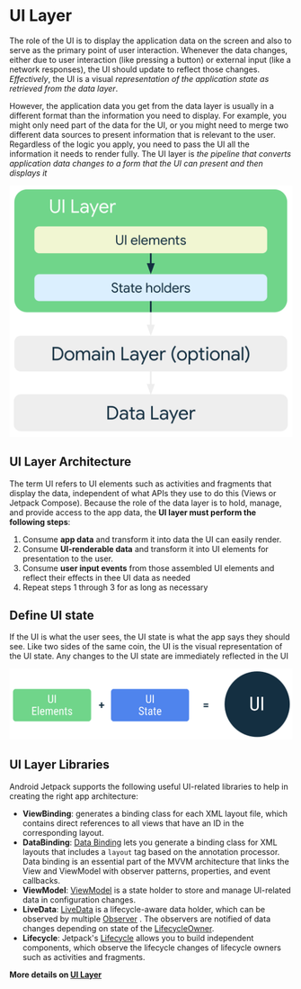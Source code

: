 # UI Layer
The role of the UI is to display the application data on the screen and also to serve as the
primary point of user interaction. Whenever the data changes, either due to user interaction (like
pressing a button) or external input (like a network responses), the UI should update to reflect
those changes. _Effectively_, the UI is a visual _representation of the application state as retrieved
from the data layer_.

However, the application data you get from the data layer is usually in a different format than the
information you need to display. For example, you might only need part of the data for the UI, or 
you might need to merge two different data sources to present information that is relevant to the user.
Regardless of the logic you apply, you need to pass the UI all the information it needs to render
fully. The UI layer is _the pipeline that converts application data changes to a form that the UI can
present and then displays it_

![UI Layer's role in app architecture](../res/mad-arch-ui-overview.png)

## UI Layer Architecture
The term UI refers to UI elements such as activities and fragments that display the data, independent
of what APIs they use to do this (Views or Jetpack Compose). Because the role of the data layer is
to hold, manage, and provide access to the app data, the **UI layer must perform the following steps**:
1. Consume **app data** and transform it into data the UI can easily render.
2. Consume **UI-renderable data** and transform it into UI elements for presentation to the user.
3. Consume **user input events** from those assembled UI elements and reflect their effects in thee UI
    data as needed
4. Repeat steps 1 through 3 for as long as necessary

## Define UI state
If the UI is what the user sees, the UI state is what the app says they should see. Like two sides
of the same coin, the UI is the visual representation of the UI state. Any changes to the UI state
are immediately reflected in the UI

![UI = UI Elements + UI State](../res/mad-arch-ui-elements-state.png)

## UI Layer Libraries
Android Jetpack supports the following useful UI-related libraries to help in creating the right
app architecture:
* **ViewBinding**: generates a binding class for each XML layout file, which contains direct
  references to all views that have an ID in the corresponding layout.
* **DataBinding**: [Data Binding](https://developer.android.com/topic/libraries/data-binding) lets
  you generate a binding class for XML layouts that includes a `layout` tag based on the
  annotation processor. Data binding is an essential part of the MVVM architecture that links the
  View and ViewModel with observer patterns, properties, and event callbacks.
* **ViewModel**: [ViewModel](https://developer.android.com/topic/libraries/architecture/viewmodel)
  is a state holder to store and manage UI-related data in configuration changes.
* **LiveData**: [LiveData](https://developer.android.com/topic/libraries/architecture/livedata) is
  a lifecycle-aware data holder, which can be observed by multiple [Observer](https://developer.android.com/reference/androidx/lifecycle/Observer)
  . The observers are notified of data changes depending on state of the [LifecycleOwner](https://developer.android.com/reference/androidx/lifecycle/LifecycleOwner).
* **Lifecycle**: Jetpack's [Lifecycle](https://developer.android.com/jetpack/androidx/releases/lifecycle)
  allows you to build independent components, which observe the lifecycle changes of lifecycle
  owners such as activities and fragments. 

**More details on [UI Layer](https://developer.android.com/topic/architecture/ui-layer)**